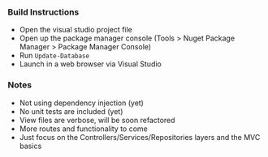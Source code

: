 ### Build Instructions

- Open the visual studio project file
- Open up the package manager console (Tools > Nuget Package Manager > Package Manager Console)
- Run `Update-Database`
- Launch in a web browser via Visual Studio

### Notes

- Not using dependency injection (yet)
- No unit tests are included (yet)
- View files are verbose, will be soon refactored
- More routes and functionality to come
- Just focus on the Controllers/Services/Repositories layers and the MVC basics